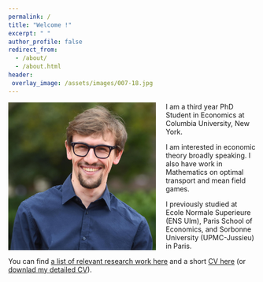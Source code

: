 ```yaml
---
permalink: /
title: "Welcome !"
excerpt: " "
author_profile: false
redirect_from: 
  - /about/
  - /about.html
header:
 overlay_image: /assets/images/007-18.jpg
---
```


<img src="/images/Barilla_2.jpg" alt="drawing" width="300" height="300" style="float: left; padding-right:20px"/>

I am a third year PhD Student in Economics at Columbia University, New York. 

I am interested in economic theory broadly speaking. I also have work in Mathematics on optimal transport and mean field games.

I previously studied at Ecole Normale Superieure (ENS Ulm), Paris School of Economics, and Sorbonne University (UPMC-Jussieu) in Paris.

You can find [a list of relevant research work here](https://cesarbarilla.github.io/research/) and a short [CV here](https://cesarbarilla.github.io/cv/) (or [downlad my detailed CV](https://cesarbarilla.github.io/files/CV_Barilla_2020_detailed.pdf)).

<!-- 
Publications
======

* <b> [A Mean-Field Game Model for the Evolution of Cities](http://cesarbarilla.github.io/research/mfg-cities) </b>  
with [Guillaume Carlier](https://www.ceremade.dauphine.fr/~carlier/) and Jean-Michel Lasry  
Forthcoming in [Journal of Dynamics and Games](https://www.aimsciences.org/article/doi/10.3934/jdg.2021017)


Work in Progress
======

* <b> The Dynamics of Conflict </b>  
with [Duarte Gonçalves](https://duartegoncalves.com) -->
